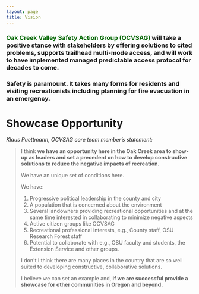 ```yaml
---
layout: page
title: Vision
---
```


### <span style="color:#006600">Oak Creek Valley Safety Action Group (OCVSAG)</span> will take a positive stance with stakeholders by offering solutions to cited problems, supports trailhead multi-mode access, and will work to have implemented managed predictable access protocol for decades to come.
### Safety is paramount. It takes many forms for residents and visiting recreationists including planning for fire evacuation in an emergency.

# Showcase Opportunity
*Klaus Puettmann, OCVSAG core team member’s statement:*

>I think **we have an opportunity here in the Oak Creek area to show-up as leaders and set a precedent on how to develop constructive solutions to reduce the negative impacts of recreation.**
>
>We have an unique set of conditions here.
>
>We have:
>1. Progressive political leadership in the county and city
>2. A population that is concerned about the environment
>3. Several landowners providing recreational opportunities and at the same time interested in collaborating to minimize negative aspects
>4. Active citizen groups like OCVSAG
>5. Recreational professional interests, e.g., County staff, OSU Research Forest staff
>6. Potential to collaborate with e.g., OSU faculty and students, the Extension Service and other groups.
>
>I don't I think there are many places in the country that are so well suited to developing constructive, collaborative solutions.
>
>I believe we can set an example and, **if we are successful provide a showcase for other communities in Oregon and beyond.**